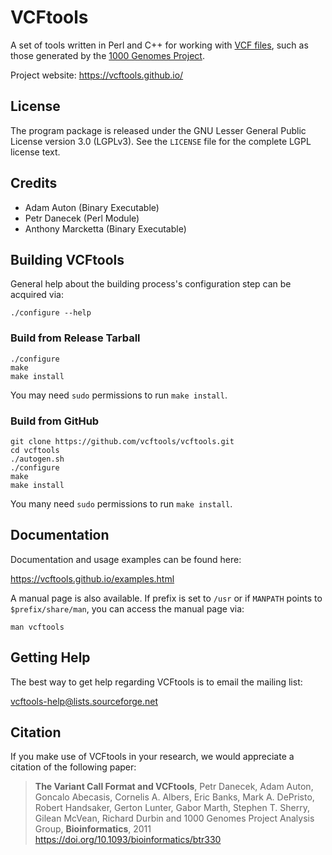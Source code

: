 # VCFtools

A set of tools written in Perl and C++ for working with [VCF files](https://samtools.github.io/hts-specs/VCFv4.2.pdf), such as those generated by the
[1000 Genomes Project](http://www.1000genomes.org/).

Project website: https://vcftools.github.io/

License
-------

The program package is released under the GNU Lesser General Public License version 3.0
(LGPLv3). See the `LICENSE` file for the complete LGPL license text.

Credits
-------

- Adam Auton (Binary Executable)
- Petr Danecek (Perl Module)
- Anthony Marcketta (Binary Executable)

Building VCFtools
-----------------

General help about the building process's configuration step can be acquired via:

```
./configure --help
```

### Build from Release Tarball

```
./configure
make
make install
```
You may need `sudo` permissions to run `make install`.

### Build from GitHub

```
git clone https://github.com/vcftools/vcftools.git
cd vcftools
./autogen.sh
./configure
make
make install
```
You many need `sudo` permissions to run `make install`.

Documentation
-------------

Documentation and usage examples can be found here:

https://vcftools.github.io/examples.html

A manual page is also available. If prefix is set to `/usr` or if `MANPATH` points to
`$prefix/share/man`, you can access the manual page via:

```
man vcftools
```

Getting Help
------------

The best way to get help regarding VCFtools is to email the mailing list:

vcftools-help@lists.sourceforge.net

Citation
--------

If you make use of VCFtools in your research, we would appreciate a citation of the following paper:

> **The Variant Call Format and VCFtools**, Petr Danecek, Adam Auton, Goncalo Abecasis, Cornelis
> A. Albers, Eric Banks, Mark A. DePristo, Robert Handsaker, Gerton Lunter, Gabor Marth, Stephen
> T. Sherry, Gilean McVean, Richard Durbin and 1000 Genomes Project Analysis Group,
> **Bioinformatics**, 2011 https://doi.org/10.1093/bioinformatics/btr330
